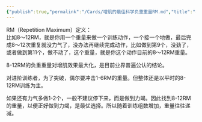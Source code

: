 ```yaml
---
{"publish":true,"permalink":"/Cards/增肌的最佳科学负重重量RM.md","title":"增肌的最佳科学负重重量RM","created":"2022-12-03","modified":"2023-03-14","published":"2025-07-29T23:04:10.856+08:00","cssclasses":""}
---
```



RM（Repetition Maximum）定义：  
比如8～12RM，就是你用一个重量来做一个训练动作，一个接一个地做，最后完成8～12次重复就没力气了，没办法再继续完成动作，比如做到第9个，没劲了，或者做到第11个，做不动了，这个重量，就是你这个动作目前的8～12RM重量。

8-12RM的负重重量对增肌效果最大化，是目前业界普遍公认的结论。

对进阶训练者，为了突破，偶尔要冲击1-6RM的重量。但整体还是以平时的8-12RM训练为主。

如果还有力气多做1-2个，一般不建议停下来，而是做到力竭。因此找到8-12RM的重量，以便正好做到力竭，是最优选择。所以随着训练组数增加，重量往往递减。